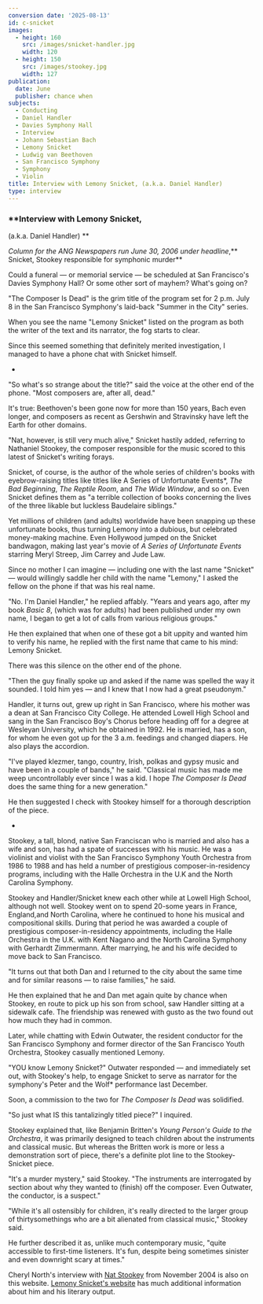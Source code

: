 ```yaml
---
conversion date: '2025-08-13'
id: c-snicket
images:
  - height: 160
    src: /images/snicket-handler.jpg
    width: 120
  - height: 150
    src: /images/stookey.jpg
    width: 127
publication:
  date: June
  publisher: chance when
subjects:
  - Conducting
  - Daniel Handler
  - Davies Symphony Hall
  - Interview
  - Johann Sebastian Bach
  - Lemony Snicket
  - Ludwig van Beethoven
  - San Francisco Symphony
  - Symphony
  - Violin
title: Interview with Lemony Snicket, (a.k.a. Daniel Handler)
type: interview
---
```


### **Interview with Lemony Snicket,
(a.k.a. Daniel Handler)
**

*Column for the ANG Newspapers run June 30, 2006 under headline*,** Snicket, Stookey responsible for symphonic murder**

Could a funeral — or memorial service — be scheduled at San Francisco's Davies Symphony Hall? Or some other sort of mayhem? What's going on?

 "The Composer Is Dead" is the grim title of the program set for 2 p.m. July 8 in the San Francisco Symphony's laid-back "Summer in the City" series.

 When you see the name "Lemony Snicket" listed on the program as both the writer of the text and its narrator, the fog starts to clear.

 Since this seemed something that definitely merited investigation, I managed to have a phone chat with Snicket himself.

*

 "So what's so strange about the title?" said the voice at the other end of the phone. "Most composers are, after all, dead."

 It's true: Beethoven's been gone now for more than 150 years, Bach even longer, and composers as recent as Gershwin and Stravinsky have left the Earth for other domains.

 "Nat, however, is still very much alive," Snicket hastily added, referring to Nathaniel Stookey, the composer responsible for the music scored to this latest of Snicket's writing forays.

 Snicket, of course, is the author of the whole series of children's books with eyebrow-raising titles like titles like A Series of Unfortunate Events*, *The Bad Beginning*, *The Reptile Room*, and *The Wide Window*, and so on. Even Snicket defines them as "a terrible collection of books concerning the lives of the three likable but luckless Baudelaire siblings."

 Yet millions of children (and adults) worldwide have been snapping up these unfortunate books, thus turning Lemony into a dubious, but celebrated money-making machine. Even Hollywood jumped on the Snicket bandwagon, making last year's movie of *A Series of Unfortunate Events* starring Meryl Streep, Jim Carrey and Jude Law.

 Since no mother I can imagine — including one with the last name "Snicket" — would willingly saddle her child with the name "Lemony," I asked the fellow on the phone if that was his real name.

 "No. I'm Daniel Handler," he replied affably. "Years and years ago, after my book *Basic 8*, (which was for adults) had been published under my own name, I began to get a lot of calls from various religious groups."

 He then explained that when one of these got a bit uppity and wanted him to verify his name, he replied with the first name that came to his mind: Lemony Snicket.

 There was this silence on the other end of the phone.

 "Then the guy finally spoke up and asked if the name was spelled the way it sounded. I told him yes — and I knew that I now had a great pseudonym."

 Handler, it turns out, grew up right in San Francisco, where his mother was a dean at San Francisco City College. He attended Lowell High School and sang in the San Francisco Boy's Chorus before heading off for a degree at Wesleyan University, which he obtained in 1992. He is married, has a son, for whom he even got up for the 3 a.m. feedings and changed diapers. He also plays the accordion.

 "I've played klezmer, tango, country, Irish, polkas and gypsy music and have been in a couple of bands," he said. "Classical music has made me weep uncontrollably ever since I was a kid. I hope *The Composer Is Dead* does the same thing for a new generation."

 He then suggested I check with Stookey himself for a thorough description of the piece.

*

 Stookey, a tall, blond, native San Franciscan who is married and also has a wife and son, has had a spate of successes with his music. He was a violinist and violist with the San Francisco Symphony Youth Orchestra from 1986 to 1988 and has held a number of prestigious composer-in-residency programs, including with the Halle Orchestra in the U.K and the North Carolina Symphony.

 Stookey and Handler/Snicket knew each other while at Lowell High School, although not well. Stookey went on to spend 20-some years in France, England,and North Carolina, where he continued to hone his musical and compositional skills. During that period he was awarded a couple of prestigious composer-in-residency appointments, including the Halle Orchestra in the U.K. with Kent Nagano and the North Carolina Symphony with Gerhardt Zimmermann. After marrying, he and his wife decided to move back to San Francisco.

 "It turns out that both Dan and I returned to the city about the same time and for similar reasons — to raise families," he said.

 He then explained that he and Dan met again quite by chance when Stookey, en route to pick up his son from school, saw Handler sitting at a sidewalk cafe. The friendship was renewed with gusto as the two found out how much they had in common.

 Later, while chatting with Edwin Outwater, the resident conductor for the San Francisco Symphony and former director of the San Francisco Youth Orchestra, Stookey casually mentioned Lemony.

 "YOU know Lemony Snicket?" Outwater responded — and immediately set out, with Stookey's help, to engage Snicket to serve as narrator for the symphony's Peter and the Wolf* performance last December.

 Soon, a commission to the two for *The Composer Is Dead* was solidified.

 "So just what IS this tantalizingly titled piece?" I inquired.

 Stookey explained that, like Benjamin Britten's *Young Person's Guide to the Orchestra*, it was primarily designed to teach children about the instruments and classical music. But whereas the Britten work is more or less a demonstration sort of piece, there's a definite plot line to the Stookey-Snicket piece.

 "It's a murder mystery," said Stookey. "The instruments are interrogated by section about why they wanted to (finish) off the composer. Even Outwater, the conductor, is a suspect."

 "While it's all ostensibly for children, it's really directed to the larger group of thirtysomethings who are a bit alienated from classical music," Stookey said.

 He further described it as, unlike much contemporary music, "quite accessible to first-time listeners. It's fun, despite being sometimes sinister and even downright scary at times."

Cheryl North's interview with [Nat Stookey](/articles/c-stookey) from November 2004 is also on this website. [Lemony Snicket's website](http://www.lemonysnicket.com/author.cfm) has much additional information about him and his literary output.

